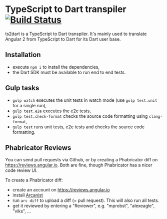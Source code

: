 # TypeScript to Dart transpiler [![Build Status](https://travis-ci.org/angular/ts2dart.svg?branch=master)](https://travis-ci.org/angular/ts2dart)

ts2dart is a TypeScript to Dart transpiler. It's mainly used to translate Angular 2 from TypeScript
to Dart for its Dart user base.

## Installation

- execute `npm i` to install the dependencies,
- the Dart SDK must be available to run end to end tests.

## Gulp tasks

- `gulp watch` executes the unit tests in watch mode (use `gulp test.unit` for a single run),
- `gulp test.e2e` executes the e2e tests,
- `gulp test.check-format` checks the source code formatting using `clang-format`,
- `gulp test` runs unit tests, e2e tests and checks the source code formatting.

## Phabricator Reviews

You can send pull requests via Github, or by creating a Phabricator diff on
https://reviews.angular.io. Both are fine, though Phabricator has a nicer code review UI.

To create a Phabricator diff:

- create an account on https://reviews.angular.io
- install [Arcanist](https://secure.phabricator.com/book/phabricator/article/arcanist/)
- run `arc diff` to upload a diff (= pull request). This will also run all tests.
- get it reviewed by entering a "Reviewer", e.g. "mprobst", "alexeagle", "viks", ...
